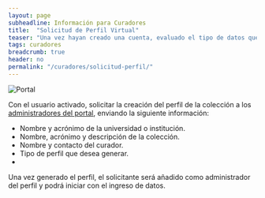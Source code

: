 ```yaml
---
layout: page
subheadline: Información para Curadores
title:  "Solicitud de Perfil Virtual"
teaser: "Una vez hayan creado una cuenta, evaluado el tipo de datos que poseen (i.e. especímenes u observaciones) y el tipo de manejo que quieren utilizar (i.e. manejo en vivo o snapshot), los curadores o encargados están listos para solicitar un perfil manejar su colección en el Portal de Biodiversidad."
tags: curadores
breadcrumb: true
header: no
permalink: "/curadores/solicitud-perfil/"
---
```


![Portal](https://github.com/biodiversidadgt/docs/assets/69399374/162df82e-51a9-4ae9-b2d8-29b42d398ae4)

Con el usuario activado, solicitar la creación del perfil de la colección a los [administradores del portal](https://biodiversidadgt.github.io/docs/contactos/), enviando la siguiente información:

- Nombre y acrónimo de la universidad o institución.
- Nombre, acrónimo y descripción de la colección.
- Nombre y contacto del curador.
- Tipo de perfil que desea generar.
- 
Una vez generado el perfil, el solicitante será añadido como administrador del perfil y podrá iniciar con el ingreso de datos.





